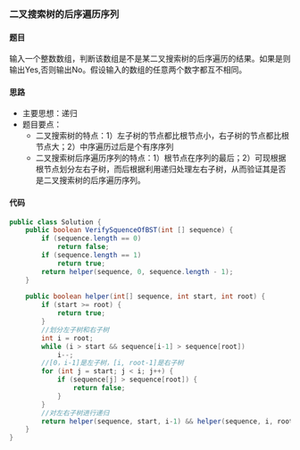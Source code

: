 ### 二叉搜索树的后序遍历序列

#### 题目
输入一个整数数组，判断该数组是不是某二叉搜索树的后序遍历的结果。如果是则输出Yes,否则输出No。假设输入的数组的任意两个数字都互不相同。

#### 思路
 - 主要思想：递归
 - 题目要点：
	 - 二叉搜索树的特点：1）左子树的节点都比根节点小，右子树的节点都比根节点大；2）中序遍历过后是个有序序列
	 - 二叉搜索树后序遍历序列的特点：1）根节点在序列的最后；2）可现根据根节点划分左右子树，而后根据利用递归处理左右子树，从而验证其是否是二叉搜索树的后序遍历序列。


#### 代码

```java
public class Solution {
    public boolean VerifySquenceOfBST(int [] sequence) {
        if (sequence.length == 0)
            return false;
        if (sequence.length == 1)
            return true;
        return helper(sequence, 0, sequence.length - 1);
    }
    
    public boolean helper(int[] sequence, int start, int root) {
        if (start >= root) {
            return true;
        }
        //划分左子树和右子树
        int i = root;
        while (i > start && sequence[i-1] > sequence[root])
            i--;
        //[0，i-1]是左子树，[i, root-1]是右子树
        for (int j = start; j < i; j++) {
            if (sequence[j] > sequence[root]) {
                return false;
            }
        }
        //对左右子树进行递归
        return helper(sequence, start, i-1) && helper(sequence, i, root - 1);
    }
}
```